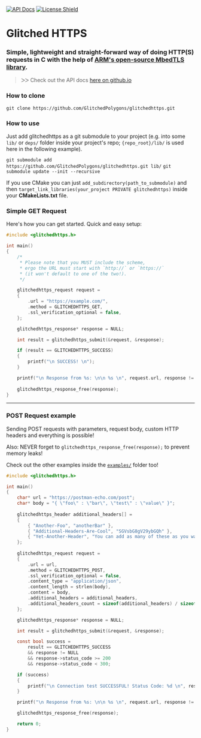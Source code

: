 
[![API Docs](https://img.shields.io/badge/api-docs-informational.svg?style=flat-square)](https://glitchedpolygons.github.io/glitchedhttps/)
[![License Shield](https://img.shields.io/badge/license-Apache--2.0-brightgreen?style=flat-square)](https://github.com/GlitchedPolygons/glitchedhttps/blob/master/LICENSE)

# Glitched HTTPS
### Simple, lightweight and straight-forward way of doing HTTP(S) requests in C with the help of [ARM's open-source MbedTLS library](https://github.com/ARMmbed/mbedtls).

> ᐳᐳ  Check out the API docs [here on github.io](https://glitchedpolygons.github.io/glitchedhttps/files.html)

### How to clone

`git clone https://github.com/GlitchedPolygons/glitchedhttps.git`

### How to use

Just add glitchedhttps as a git submodule to your project (e.g. into some `lib/` or `deps/` folder inside your project's repo; `{repo_root}/lib/` is used here in the following example).

`git submodule add https://github.com/GlitchedPolygons/glitchedhttps.git lib/`
`git submodule update --init --recursive`

If you use CMake you can just `add_subdirectory(path_to_submodule)` and then `target_link_libraries(your_project PRIVATE glitchedhttps)` inside your **CMakeLists.txt** file.

### Simple GET Request

Here's how you can get started. Quick and easy setup:

```C
#include <glitchedhttps.h>

int main() 
{
    /* 
     * Please note that you MUST include the scheme, 
     * ergo the URL must start with `http://` or `https://` 
     * (it won't default to one of the two!). 
     */

    glitchedhttps_request request = 
    {
        .url = "https://example.com/",
        .method = GLITCHEDHTTPS_GET,
        .ssl_verification_optional = false,
    };

    glitchedhttps_response* response = NULL;

    int result = glitchedhttps_submit(&request, &response);

    if (result == GLITCHEDHTTPS_SUCCESS)
    {
        printf("\n SUCCESS! \n");
    }

    printf("\n Response from %s: \n\n %s \n", request.url, response != NULL ? response->content : "(NULL)");
    
    glitchedhttps_response_free(response);
}
```

---

### POST Request example

Sending POST requests with parameters, request body, custom HTTP headers and everything is possible!

Also: NEVER forget to `glitchedhttps_response_free(response);` to prevent memory leaks!

Check out the other examples inside the [`examples/`](https://github.com/GlitchedPolygons/glitchedhttps/tree/master/examples) folder too!

```C
#include <glitchedhttps.h>

int main()
{
    char* url = "https://postman-echo.com/post";
    char* body = "{ \"foo\" : \"bar\", \"test\" : \"value\" }";
    
    glitchedhttps_header additional_headers[] = 
    {
        { "Another-Foo", "anotherBar" },
        { "Additional-Headers-Are-Cool", "SGVsbG8gV29ybGQh" },
        { "Yet-Another-Header", "You can add as many of these as you want" }
    };
    
    glitchedhttps_request request = 
    {
        .url = url,
        .method = GLITCHEDHTTPS_POST,
        .ssl_verification_optional = false,
        .content_type = "application/json",
        .content_length = strlen(body),
        .content = body,
        .additional_headers = additional_headers,
        .additional_headers_count = sizeof(additional_headers) / sizeof(glitchedhttps_header)
    };

    glitchedhttps_response* response = NULL;

    int result = glitchedhttps_submit(&request, &response);

    const bool success =
        result == GLITCHEDHTTPS_SUCCESS
        && response != NULL
        && response->status_code >= 200
        && response->status_code < 300;

    if (success)
    {
        printf("\n Connection test SUCCESSFUL! Status Code: %d \n", response->status_code);
    }

    printf("\n Response from %s: \n\n %s \n", request.url, response != NULL ? response->content : "(NULL)");

    glitchedhttps_response_free(response);

    return 0;
}
```
